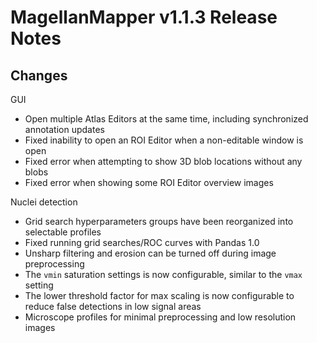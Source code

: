 # MagellanMapper v1.1.3 Release Notes

## Changes

GUI
- Open multiple Atlas Editors at the same time, including synchronized annotation updates
- Fixed inability to open an ROI Editor when a non-editable window is open
- Fixed error when attempting to show 3D blob locations without any blobs
- Fixed error when showing some ROI Editor overview images

Nuclei detection
- Grid search hyperparameters groups have been reorganized into selectable profiles
- Fixed running grid searches/ROC curves with Pandas 1.0
- Unsharp filtering and erosion can be turned off during image preprocessing
- The `vmin` saturation settings is now configurable, similar to the `vmax` setting
- The lower threshold factor for max scaling is now configurable to reduce false detections in low signal areas
- Microscope profiles for minimal preprocessing and low resolution images
